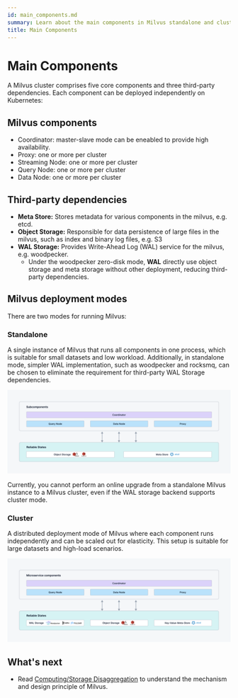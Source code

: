 ```yaml
---
id: main_components.md
summary: Learn about the main components in Milvus standalone and cluster.
title: Main Components
---
```


# Main Components

A Milvus cluster comprises five core components and three third-party dependencies. Each component can be deployed independently on Kubernetes: 

## Milvus components

- Coordinator: master-slave mode can be eneabled to provide high availability.
- Proxy: one or more per cluster
- Streaming Node: one or more per cluster
- Query Node: one or more per cluster
- Data Node: one or more per cluster

## Third-party dependencies

- **Meta Store:** Stores metadata for various components in the milvus, e.g. etcd.
- **Object Storage:**  Responsible for data persistence of large files in the milvus, such as index and binary log files, e.g. S3
- **WAL Storage:** Provides Write-Ahead Log (WAL) service for the milvus, e.g. woodpecker. 
    - Under the woodpecker zero-disk mode, **WAL** directly use object storage and meta storage without other deployment, reducing third-party dependencies.

## Milvus deployment modes

There are two modes for running Milvus: 

### Standalone 

A single instance of Milvus that runs all components in one process, which is suitable for small datasets and low workload.
Additionally, in standalone mode, simpler WAL implementation, such as woodpecker and rocksmq, can be chosen to eliminate the requirement for third-party WAL Storage dependencies.

![Standalone_architecture](../../../../assets/standalone_architecture.png "Milvus standalone architecture.")

Currently, you cannot perform an online upgrade from a standalone Milvus instance to a Milvus cluster, even if the WAL storage backend supports cluster mode.

### Cluster

A distributed deployment mode of Milvus where each component runs independently and can be scaled out for elasticity. This setup is suitable for large datasets and high-load scenarios.

![Distributed_architecture](../../../../assets/distributed_architecture.png "Milvus cluster architecture.")

## What's next

- Read [Computing/Storage Disaggregation](four_layers.md) to understand the mechanism and design principle of Milvus.
